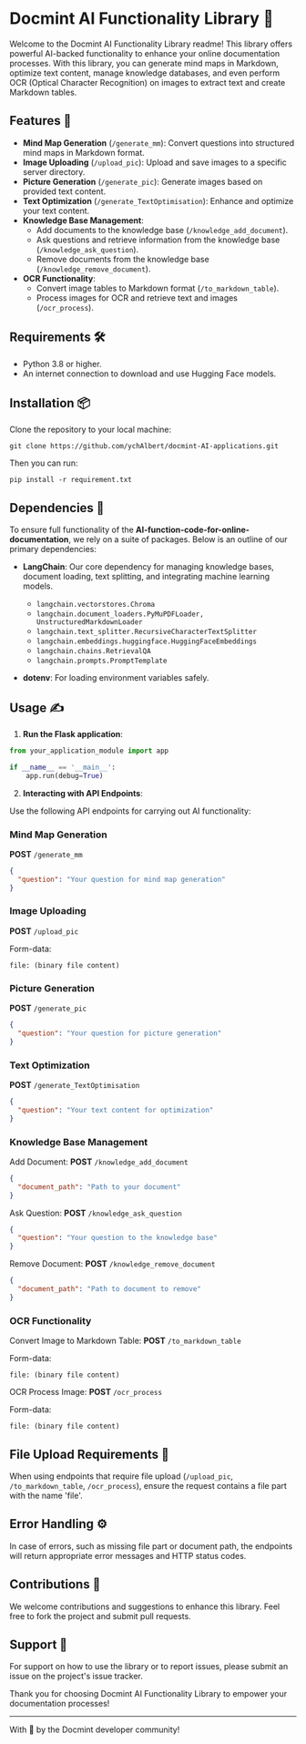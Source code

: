 # Docmint AI Functionality Library 📘

Welcome to the Docmint AI Functionality Library readme! This library offers powerful AI-backed functionality to enhance your online documentation processes. With this library, you can generate mind maps in Markdown, optimize text content, manage knowledge databases, and even perform OCR (Optical Character Recognition) on images to extract text and create Markdown tables.

## Features 🌟

- **Mind Map Generation** (`/generate_mm`): Convert questions into structured mind maps in Markdown format.
- **Image Uploading** (`/upload_pic`): Upload and save images to a specific server directory.
- **Picture Generation** (`/generate_pic`): Generate images based on provided text content.
- **Text Optimization** (`/generate_TextOptimisation`): Enhance and optimize your text content.
- **Knowledge Base Management**:
  - Add documents to the knowledge base (`/knowledge_add_document`).
  - Ask questions and retrieve information from the knowledge base (`/knowledge_ask_question`).
  - Remove documents from the knowledge base (`/knowledge_remove_document`).
- **OCR Functionality**:
  - Convert image tables to Markdown format (`/to_markdown_table`).
  - Process images for OCR and retrieve text and images (`/ocr_process`).

## Requirements 🛠️

- Python 3.8 or higher.
- An internet connection to download and use Hugging Face models.

## Installation 📦

Clone the repository to your local machine:

```
git clone https://github.com/ychAlbert/docmint-AI-applications.git
```

Then you can run:

```
pip install -r requirement.txt
```


## Dependencies 📌

To ensure full functionality of the **AI-function-code-for-online-documentation**, we rely on a suite of packages. Below is an outline of our primary dependencies:

- **LangChain**: Our core dependency for managing knowledge bases, document loading, text splitting, and integrating machine learning models. 
 
    - `langchain.vectorstores.Chroma`
    - `langchain.document_loaders.PyMuPDFLoader, UnstructuredMarkdownLoader`
    - `langchain.text_splitter.RecursiveCharacterTextSplitter`
    - `langchain.embeddings.huggingface.HuggingFaceEmbeddings`
    - `langchain.chains.RetrievalQA`
    - `langchain.prompts.PromptTemplate`

- **dotenv**: For loading environment variables safely.


## Usage ✍️

1. **Run the Flask application**:

```python
from your_application_module import app

if __name__ == '__main__':
    app.run(debug=True)
```

2. **Interacting with API Endpoints**:

Use the following API endpoints for carrying out AI functionality:

### Mind Map Generation

**POST** `/generate_mm`  

```json
{
  "question": "Your question for mind map generation"
}
```

### Image Uploading

**POST** `/upload_pic`  

Form-data:
```
file: (binary file content)
```

### Picture Generation

**POST** `/generate_pic`  

```json
{
  "question": "Your question for picture generation"
}
```

### Text Optimization

**POST** `/generate_TextOptimisation`  

```json
{
  "question": "Your text content for optimization"
}
```

### Knowledge Base Management

Add Document:
**POST** `/knowledge_add_document`  

```json
{
  "document_path": "Path to your document"
}
```

Ask Question:
**POST** `/knowledge_ask_question`  

```json
{
  "question": "Your question to the knowledge base"
}
```

Remove Document:
**POST** `/knowledge_remove_document`  

```json
{
  "document_path": "Path to document to remove"
}
```

### OCR Functionality

Convert Image to Markdown Table:
**POST** `/to_markdown_table`  

Form-data:
```
file: (binary file content)
```

OCR Process Image:
**POST** `/ocr_process`  

Form-data:
```
file: (binary file content)
```

## File Upload Requirements 📂

When using endpoints that require file upload (`/upload_pic`, `/to_markdown_table`, `/ocr_process`), ensure the request contains a file part with the name 'file'.

## Error Handling ⚙️

In case of errors, such as missing file part or document path, the endpoints will return appropriate error messages and HTTP status codes.

## Contributions 🤝

We welcome contributions and suggestions to enhance this library. Feel free to fork the project and submit pull requests.

## Support 💭

For support on how to use the library or to report issues, please submit an issue on the project's issue tracker.

Thank you for choosing Docmint AI Functionality Library to empower your documentation processes!

---

With 🖤 by the Docmint developer community!
